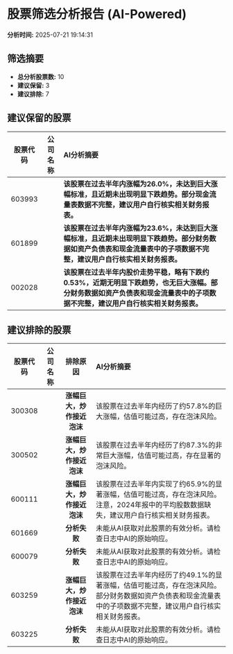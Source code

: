 # 股票筛选分析报告 (AI-Powered)

**分析时间:** 2025-07-21 19:14:31

## 筛选摘要

- **总分析股票数:** 10
- **建议保留:** 3
- **建议排除:** 7

## 建议保留的股票

| 股票代码 | 公司名称 | AI分析摘要 |
|:---:|:---:|:---|
| 603993 |  | **该股票在过去半年内涨幅为26.0%，未达到巨大涨幅标准，且近期未出现明显下跌趋势。部分现金流量表数据不完整，建议用户自行核实相关财务报表。** |
| 601899 |  | **该股票在过去半年内涨幅为23.6%，未达到巨大涨幅标准，且近期未出现明显下跌趋势。部分财务数据如资产负债表和现金流量表中的子项数据不完整，建议用户自行核实相关财务报表。** |
| 002028 |  | **该股票在过去半年内股价走势平稳，略有下跌约0.53%，近期无明显下跌趋势，也无巨大涨幅。部分财务数据如资产负债表和现金流量表中的子项数据不完整，建议用户自行核实相关财务报表。** |

## 建议排除的股票

| 股票代码 | 公司名称 | 排除原因 | AI分析摘要 |
|:---:|:---:|:---:|:---|
| 300308 |  | **涨幅巨大，炒作接近泡沫** | 该股票在过去半年内经历了约57.8%的巨大涨幅，估值可能过高，存在泡沫风险。 |
| 300502 |  | **涨幅巨大，炒作接近泡沫** | 该股票在过去半年内经历了约87.3%的非常巨大涨幅，估值可能过高，存在显著的泡沫风险。 |
| 600111 |  | **涨幅巨大，炒作接近泡沫** | 该股票在过去半年内实现了约65.9%的显著涨幅，估值可能过高，存在泡沫风险。注意，2024年报中的平均股数数据缺失，建议用户自行核实相关财务报表。 |
| 601669 |  | **分析失败** | 未能从AI获取对此股票的有效分析。请检查日志中AI的原始响应。 |
| 600079 |  | **分析失败** | 未能从AI获取对此股票的有效分析。请检查日志中AI的原始响应。 |
| 603259 |  | **涨幅巨大，炒作接近泡沫** | 该股票在过去半年内经历了约49.1%的显著涨幅，估值可能过高，存在泡沫风险。部分财务数据如资产负债表和现金流量表中的子项数据不完整，建议用户自行核实相关财务报表。 |
| 603225 |  | **分析失败** | 未能从AI获取对此股票的有效分析。请检查日志中AI的原始响应。 |
